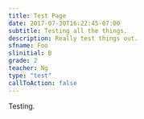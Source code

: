 ```yaml
---
title: Test Page
date: 2017-07-30T16:22:45-07:00
subtitle: Testing all the things.
description: Really test things out.
sfname: Foo
slinitial: B
grade: 2
teacher: Ng
type: "test"
callToAction: false
---
```


Testing.